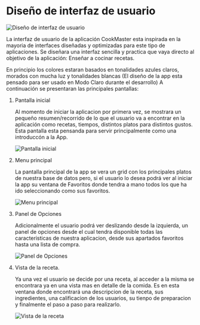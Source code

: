 # Diseño de interfaz de usuario

   ![Diseño de interfaz de usuario](images/image0.png)

La interfaz de usuario de la aplicación CookMaster esta inspirada en la mayoria de interfaces diseñadas y optimizadas para este tipo de aplicaciones.
Se diseñara una interfaz sencilla y practica que vaya directo al objetivo de la aplicación: Enseñar a cocinar recetas.

En principio los colores estaran basados en tonalidades azules claros, morados con mucha luz y tonalidades blancas (El diseño de la app esta pensado para ser usado en Modo Claro durante el desarrollo)
A continuación se presentaran las principales pantallas:

1. Pantalla inicial

   Al momento de iniciar la aplicacion por primera vez, se mostrara un pequeño resumen/recorrido de lo que el usuario va a encontrar en la aplicación como recetas, tiempos, distintos platos para distintos gustos.
   Esta pantalla esta pensanda para servir principalmente como una introduccón a la App.

   ![Pantalla inicial](images/image1.png)

2. Menu principal

   La pantalla principal de la app se vera un grid con los principales platos de nuestra base de datos pero, si el usuario lo desea podrá ver al iniciar la app su ventana de Favoritos donde tendra a mano todos los
   que ha ido seleccionando como sus favoritos.

   ![Menu principal](images/image2.png)

3. Panel de Opciones

   Adicionalmente el usuario podrá ver deslizando desde la izquierda, un panel de opciones desde el cual tendra disponible todas las caracteristicas de nuestra aplicacion, desde sus apartados favoritos hasta una
   lista de compra.

   ![Panel de Opciones](images/image3.png)

4. Vista de la receta.

   Ya una vez el usuario se decide por una receta, al acceder a la misma se encontrara ya en una vista mas en detalle de la comida. Es en esta ventana donde encontrará una descripcion de la receta, sus ingredientes,
   una calificacion de los usuarios, su tienpo de preparacion y finalmente el paso a paso para realizarlo.

   ![Vista de la receta](images/image4.png)
